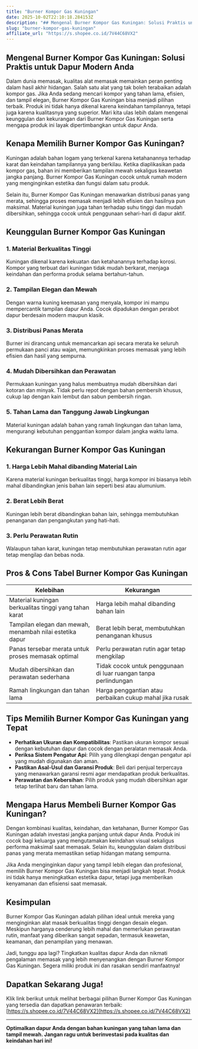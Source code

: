```yaml
---
title: "Burner Kompor Gas Kuningan"
date: 2025-10-02T22:10:18.284153Z
description: "## Mengenal Burner Kompor Gas Kuningan: Solusi Praktis untuk Dapur Modern Anda..."
slug: "burner-kompor-gas-kuningan"
affiliate_url: "https://s.shopee.co.id/7V44C68VX2"
---
```

## Mengenal Burner Kompor Gas Kuningan: Solusi Praktis untuk Dapur Modern Anda

Dalam dunia memasak, kualitas alat memasak memainkan peran penting dalam hasil akhir hidangan. Salah satu alat yang tak boleh terabaikan adalah kompor gas. Jika Anda sedang mencari kompor yang tahan lama, efisien, dan tampil elegan, Burner Kompor Gas Kuningan bisa menjadi pilihan terbaik. Produk ini tidak hanya dikenal karena keindahan tampilannya, tetapi juga karena kualitasnya yang superior. Mari kita ulas lebih dalam mengenai keunggulan dan kekurangan dari Burner Kompor Gas Kuningan serta mengapa produk ini layak dipertimbangkan untuk dapur Anda.

## Kenapa Memilih Burner Kompor Gas Kuningan?

Kuningan adalah bahan logam yang terkenal karena ketahanannya terhadap karat dan keindahan tampilannya yang berkilau. Ketika diaplikasikan pada kompor gas, bahan ini memberikan tampilan mewah sekaligus keawetan jangka panjang. Burner Kompor Gas Kuningan cocok untuk rumah modern yang menginginkan estetika dan fungsi dalam satu produk.

Selain itu, Burner Kompor Gas Kuningan menawarkan distribusi panas yang merata, sehingga proses memasak menjadi lebih efisien dan hasilnya pun maksimal. Material kuningan juga tahan terhadap suhu tinggi dan mudah dibersihkan, sehingga cocok untuk penggunaan sehari-hari di dapur aktif.

## Keunggulan Burner Kompor Gas Kuningan

### 1. Material Berkualitas Tinggi
Kuningan dikenal karena kekuatan dan ketahanannya terhadap korosi. Kompor yang terbuat dari kuningan tidak mudah berkarat, menjaga keindahan dan performa produk selama bertahun-tahun.

### 2. Tampilan Elegan dan Mewah
Dengan warna kuning keemasan yang menyala, kompor ini mampu mempercantik tampilan dapur Anda. Cocok dipadukan dengan perabot dapur berdesain modern maupun klasik.

### 3. Distribusi Panas Merata
 Burner ini dirancang untuk memancarkan api secara merata ke seluruh permukaan panci atau wajan, memungkinkan proses memasak yang lebih efisien dan hasil yang sempurna.

### 4. Mudah Dibersihkan dan Perawatan
Permukaan kuningan yang halus membuatnya mudah dibersihkan dari kotoran dan minyak. Tidak perlu repot dengan bahan pembersih khusus, cukup lap dengan kain lembut dan sabun pembersih ringan.

### 5. Tahan Lama dan Tanggung Jawab Lingkungan
Material kuningan adalah bahan yang ramah lingkungan dan tahan lama, mengurangi kebutuhan penggantian kompor dalam jangka waktu lama.

## Kekurangan Burner Kompor Gas Kuningan

### 1. Harga Lebih Mahal dibanding Material Lain
Karena material kuningan berkualitas tinggi, harga kompor ini biasanya lebih mahal dibandingkan jenis bahan lain seperti besi atau alumunium.

### 2. Berat Lebih Berat
Kuningan lebih berat dibandingkan bahan lain, sehingga membutuhkan penanganan dan pengangkutan yang hati-hati.

### 3. Perlu Perawatan Rutin
Walaupun tahan karat, kuningan tetap membutuhkan perawatan rutin agar tetap mengilap dan bebas noda.

## Pros & Cons Tabel Burner Kompor Gas Kuningan

| Kelebihan | Kekurangan |
|------------|--------------|
| Material kuningan berkualitas tinggi yang tahan karat | Harga lebih mahal dibanding bahan lain |
| Tampilan elegan dan mewah, menambah nilai estetika dapur | Berat lebih berat, membutuhkan penanganan khusus |
| Panas tersebar merata untuk proses memasak optimal | Perlu perawatan rutin agar tetap mengkilap |
| Mudah dibersihkan dan perawatan sederhana | Tidak cocok untuk penggunaan di luar ruangan tanpa perlindungan |
| Ramah lingkungan dan tahan lama | Harga penggantian atau perbaikan cukup mahal jika rusak |

## Tips Memilih Burner Kompor Gas Kuningan yang Tepat

- **Perhatikan Ukuran dan Kompatibilitas**: Pastikan ukuran kompor sesuai dengan kebutuhan dapur dan cocok dengan peralatan memasak Anda.
- **Periksa Sistem Pengatur Api**: Pilih yang dilengkapi dengan pengatur api yang mudah digunakan dan aman.
- **Pastikan Asal-Usul dan Garansi Produk**: Beli dari penjual terpercaya yang menawarkan garansi resmi agar mendapatkan produk berkualitas.
- **Perawatan dan Kebersihan**: Pilih produk yang mudah dibersihkan agar tetap terlihat baru dan tahan lama.

## Mengapa Harus Membeli Burner Kompor Gas Kuningan?

Dengan kombinasi kualitas, keindahan, dan ketahanan, Burner Kompor Gas Kuningan adalah investasi jangka panjang untuk dapur Anda. Produk ini cocok bagi keluarga yang mengutamakan keindahan visual sekaligus performa maksimal saat memasak. Selain itu, keunggulan dalam distribusi panas yang merata memastikan setiap hidangan matang sempurna.

Jika Anda menginginkan dapur yang tampil lebih elegan dan profesional, memilih Burner Kompor Gas Kuningan bisa menjadi langkah tepat. Produk ini tidak hanya meningkatkan estetika dapur, tetapi juga memberikan kenyamanan dan efisiensi saat memasak.

## Kesimpulan

Burner Kompor Gas Kuningan adalah pilihan ideal untuk mereka yang menginginkan alat masak berkualitas tinggi dengan desain elegan. Meskipun harganya cenderung lebih mahal dan memerlukan perawatan rutin, manfaat yang diberikan sangat sepadan, termasuk keawetan, keamanan, dan penampilan yang menawan.

Jadi, tunggu apa lagi? Tingkatkan kualitas dapur Anda dan nikmati pengalaman memasak yang lebih menyenangkan dengan Burner Kompor Gas Kuningan. Segera miliki produk ini dan rasakan sendiri manfaatnya!

## Dapatkan Sekarang Juga!

Klik link berikut untuk melihat berbagai pilihan Burner Kompor Gas Kuningan yang tersedia dan dapatkan penawaran terbaik: [https://s.shopee.co.id/7V44C68VX2](https://s.shopee.co.id/7V44C68VX2)

---

**Optimalkan dapur Anda dengan bahan kuningan yang tahan lama dan tampil mewah. Jangan ragu untuk berinvestasi pada kualitas dan keindahan hari ini!**